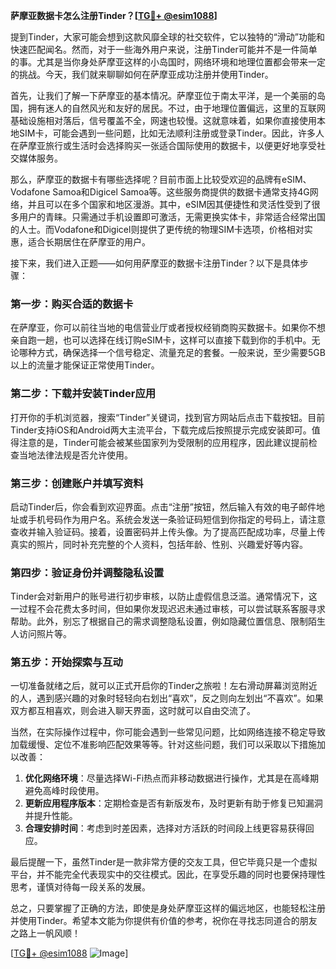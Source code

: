 **萨摩亚数据卡怎么注册Tinder？[[TG💪+ @esim1088](https://t.me/s/esim1088)]**

提到Tinder，大家可能会想到这款风靡全球的社交软件，它以独特的“滑动”功能和快速匹配闻名。然而，对于一些海外用户来说，注册Tinder可能并不是一件简单的事。尤其是当你身处萨摩亚这样的小岛国时，网络环境和地理位置都会带来一定的挑战。今天，我们就来聊聊如何在萨摩亚成功注册并使用Tinder。

首先，让我们了解一下萨摩亚的基本情况。萨摩亚位于南太平洋，是一个美丽的岛国，拥有迷人的自然风光和友好的居民。不过，由于地理位置偏远，这里的互联网基础设施相对落后，信号覆盖不全，网速也较慢。这就意味着，如果你直接使用本地SIM卡，可能会遇到一些问题，比如无法顺利注册或登录Tinder。因此，许多人在萨摩亚旅行或生活时会选择购买一张适合国际使用的数据卡，以便更好地享受社交媒体服务。

那么，萨摩亚的数据卡有哪些选择呢？目前市面上比较受欢迎的品牌有eSIM、Vodafone Samoa和Digicel Samoa等。这些服务商提供的数据卡通常支持4G网络，并且可以在多个国家和地区漫游。其中，eSIM因其便捷性和灵活性受到了很多用户的青睐。只需通过手机设置即可激活，无需更换实体卡，非常适合经常出国的人士。而Vodafone和Digicel则提供了更传统的物理SIM卡选项，价格相对实惠，适合长期居住在萨摩亚的用户。

接下来，我们进入正题——如何用萨摩亚的数据卡注册Tinder？以下是具体步骤：

### 第一步：购买合适的数据卡
在萨摩亚，你可以前往当地的电信营业厅或者授权经销商购买数据卡。如果你不想亲自跑一趟，也可以选择在线订购eSIM卡，这样可以直接下载到你的手机中。无论哪种方式，确保选择一个信号稳定、流量充足的套餐。一般来说，至少需要5GB以上的流量才能保证正常使用Tinder。

### 第二步：下载并安装Tinder应用
打开你的手机浏览器，搜索“Tinder”关键词，找到官方网站后点击下载按钮。目前Tinder支持iOS和Android两大主流平台，下载完成后按照提示完成安装即可。值得注意的是，Tinder可能会被某些国家列为受限制的应用程序，因此建议提前检查当地法律法规是否允许使用。

### 第三步：创建账户并填写资料
启动Tinder后，你会看到欢迎界面。点击“注册”按钮，然后输入有效的电子邮件地址或手机号码作为用户名。系统会发送一条验证码短信到你指定的号码上，请注意查收并输入验证码。接着，设置密码并上传头像。为了提高匹配成功率，尽量上传真实的照片，同时补充完整的个人资料，包括年龄、性别、兴趣爱好等内容。

### 第四步：验证身份并调整隐私设置
Tinder会对新用户的账号进行初步审核，以防止虚假信息泛滥。通常情况下，这一过程不会花费太多时间，但如果你发现迟迟未通过审核，可以尝试联系客服寻求帮助。此外，别忘了根据自己的需求调整隐私设置，例如隐藏位置信息、限制陌生人访问照片等。

### 第五步：开始探索与互动
一切准备就绪之后，就可以正式开启你的Tinder之旅啦！左右滑动屏幕浏览附近的人，遇到感兴趣的对象时轻轻向右划出“喜欢”，反之则向左划出“不喜欢”。如果双方都互相喜欢，则会进入聊天界面，这时就可以自由交流了。

当然，在实际操作过程中，你可能会遇到一些常见问题，比如网络连接不稳定导致加载缓慢、定位不准影响匹配效果等等。针对这些问题，我们可以采取以下措施加以改善：

1. **优化网络环境**：尽量选择Wi-Fi热点而非移动数据进行操作，尤其是在高峰期避免高峰时段使用。
2. **更新应用程序版本**：定期检查是否有新版发布，及时更新有助于修复已知漏洞并提升性能。
3. **合理安排时间**：考虑到时差因素，选择对方活跃的时间段上线更容易获得回应。

最后提醒一下，虽然Tinder是一款非常方便的交友工具，但它毕竟只是一个虚拟平台，并不能完全代表现实中的交往模式。因此，在享受乐趣的同时也要保持理性思考，谨慎对待每一段关系的发展。

总之，只要掌握了正确的方法，即使是身处萨摩亚这样的偏远地区，也能轻松注册并使用Tinder。希望本文能为你提供有价值的参考，祝你在寻找志同道合的朋友之路上一帆风顺！

[[TG💪+ @esim1088](https://t.me/s/esim1088) ![Image](https://i.postimg.cc/4NQfJmqS/Snipaste-2025-05-13-00-14-12.png)]